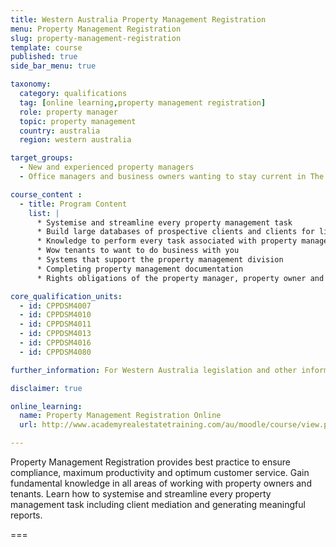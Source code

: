 ```yaml
---
title: Western Australia Property Management Registration
menu: Property Management Registration
slug: property-management-registration
template: course
published: true
side_bar_menu: true

taxonomy:
  category: qualifications
  tag: [online learning,property management registration]
  role: property manager
  topic: property management
  country: australia
  region: western australia

target_groups:
  - New and experienced property managers
  - Office managers and business owners wanting to stay current in The Harcourts Way and those wanting to achieve their real estate licence

course_content :
  - title: Program Content
    list: |
      *	Systemise and streamline every property management task
      *	Build large databases of prospective clients and clients for life
      *	Knowledge to perform every task associated with property management
      *	Wow tenants to want to do business with you
      *	Systems that support the property management division
      *	Completing property management documentation
      *	Rights obligations of the property manager, property owner and tenant in accordance to legislation

core_qualification_units:
  - id: CPPDSM4007
  - id: CPPDSM4010
  - id: CPPDSM4011
  - id: CPPDSM4013
  - id: CPPDSM4016
  - id: CPPDSM4080

further_information: For Western Australia legislation and other information visit [Department of Commerce](http://www.commerce.wa.gov.au/consumer-protection/property-industry).

disclaimer: true

online_learning:
  name: Property Management Registration Online
  url: http://www.academyrealestatetraining.com/au/moodle/course/view.php?id=122

---
```


Property Management Registration provides best practice to ensure compliance, maximum productivity and optimum customer service. Gain fundamental knowledge in all areas of working with property owners and tenants. Learn how to systemise and streamline every property management task including client mediation and generating meaningful reports.

===
